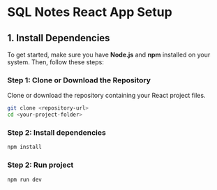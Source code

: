 # SQL Notes React App Setup

## 1. Install Dependencies

To get started, make sure you have **Node.js** and **npm** installed on your system. Then, follow these steps:

### Step 1: Clone or Download the Repository
Clone or download the repository containing your React project files.

```bash
git clone <repository-url>
cd <your-project-folder>
```
### Step 2: Install dependencies
```bash
npm install
```

### Step 2: Run project
```bash
npm run dev
```